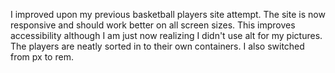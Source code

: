 I improved upon my previous basketball players site attempt. The site is now responsive and should work better on all screen sizes. This improves accessibility although I am just now realizing I didn't use alt for my pictures. The players are neatly sorted in to their own containers. I also switched from px to rem.